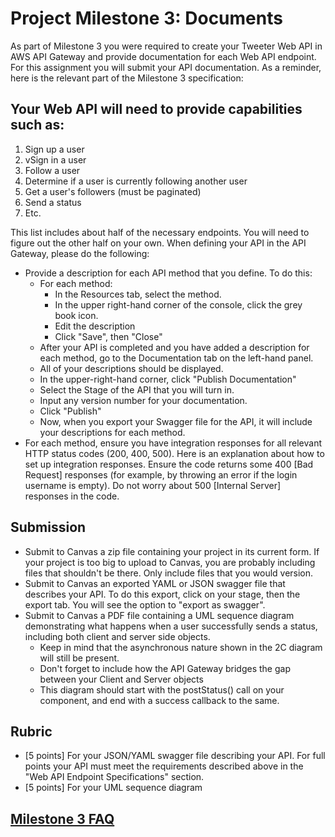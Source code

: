# Project Milestone 3: Documents

As part of Milestone 3 you were required to create your Tweeter Web API in AWS API Gateway and provide documentation for each Web API endpoint. For this assignment you will submit your API documentation. As a reminder, here is the relevant part of the Milestone 3 specification:

## Your Web API will need to provide capabilities such as:

1. Sign up a user
1. vSign in a user
1. Follow a user
1. Determine if a user is currently following another user
1. Get a user's followers (must be paginated)
1. Send a status
1. Etc.

This list includes about half of the necessary endpoints.  You will need to figure out the other half on your own. When defining your API in the API Gateway, please do the following:

- Provide a description for each API method that you define. To do this:
    - For each method:
        - In the Resources tab, select the method.
        - In the upper right-hand corner of the console, click the grey book icon.
        - Edit the description
        - Click "Save", then "Close"
    - After your API is completed and you have added a description for each method, go to the Documentation tab on the left-hand panel.
    - All of your descriptions should be displayed.
    - In the upper-right-hand corner, click "Publish Documentation"
    - Select the Stage of the API that you will turn in.
    - Input any version number for your documentation.
    - Click "Publish"
    - Now, when you export your Swagger file for the API, it will include your descriptions for each method.
- For each method, ensure you have integration responses for all relevant HTTP status codes (200, 400, 500). Here is an explanation about how to set up integration responses.
Ensure the code returns some 400 [Bad Request] responses (for example, by throwing an error if the login username is empty). Do not worry about 500 [Internal Server] responses in the code.

## Submission

- Submit to Canvas a zip file containing your project in its current form. If your project is too big to upload to Canvas, you are probably including files that shouldn't be there. Only include files that you would version.
- Submit to Canvas an exported YAML or JSON swagger file that describes your API.  To do this export, click on your stage, then the export tab. You will see the option to "export as swagger".
- Submit to Canvas a PDF file containing a UML sequence diagram demonstrating what happens when a user successfully sends a status, including both client and server side objects.
    - Keep in mind that the asynchronous nature shown in the 2C diagram will still be present.
    - Don't forget to include how the API Gateway bridges the gap between your Client and Server objects
    - This diagram should start with the postStatus() call on your component, and end with a success callback to the same.

## Rubric

- [5 points] For your JSON/YAML swagger file describing your API. For full points your API must meet the requirements described above in the "Web API Endpoint Specifications" section.
- [5 points] For your UML sequence diagram

## [Milestone 3 FAQ](./milestone-3-faq.md)
